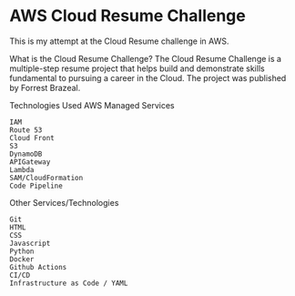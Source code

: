 # AWS Cloud Resume Challenge

This is my attempt at the Cloud Resume challenge in AWS. 

What is the Cloud Resume Challenge? 
The Cloud Resume Challenge is a multiple-step resume project that helps build and demonstrate skills fundamental to pursuing a career in the Cloud. The project was published by Forrest Brazeal.

Technologies Used
AWS Managed Services

    IAM
    Route 53
    Cloud Front
    S3
    DynamoDB
    APIGateway
    Lambda
    SAM/CloudFormation
    Code Pipeline

Other Services/Technologies

    Git
    HTML
    CSS
    Javascript
    Python
    Docker
    Github Actions
    CI/CD
    Infrastructure as Code / YAML

